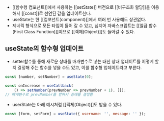 - [[함수형 컴포넌트]]에서 사용하는 [[setState]] 버전으로 [[비구조화 할당]]을 이용해서 [[const]]로 선언된 값을 업데이트한다.
- useState는 한 [[컴포넌트(component)]]에서 여러 번 사용해도 상관없다.
- 제네릭 형식으로 모든 타입이 들어 갈 수 있고, 심지어 자바스크립트는  [[일급 함수(First Class Function)]]이므로 [[객체(Object)]]도 들어갈 수 있다.



## useState의 함수형 업데이트

- setter함수를 통해 새로운 상태를 매개변수로 넣는 대신 상태 업데이트를 어떻게 할지 결정해 주는 함수를 넣을 수도 있고, 이를 함수형 업데이트라고 부른다.

```jsx
const [number, setNumber] = useState(0);

const onIncrease = useCallback(
	() => setNumber(prevNumber => prevNumber + 1), []);
// 매개변수로 prevNumber를 받아서 상태를 결정함
```


-  userState는 아래 예시처럼 [[객체(Object)]]도 받을 수 있다.

```jsx
const [form, setForm] = useState({ username: '', message: '' });
```